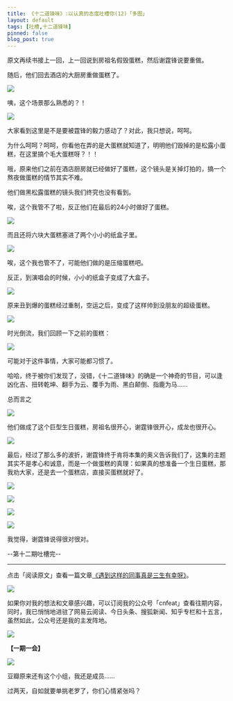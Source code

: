 ```yaml
---
title: 《十二道锋味》:以认真的态度吐槽你(12)「多图」
layout: default
tags: [吐槽,十二道锋味]
pinned: false
blog_post: true
---
```


原文再续书接上一回，上一回说到房祖名假毁蛋糕，然后谢霆锋说要重做。

随后，他们回去酒店的大厨房重做蛋糕了。

![](http://cnfeat.qiniudn.com/Image-2014-08-17-23-16-15.jpg)

咦，这个场景那么熟悉的？！

![](http://cnfeat.qiniudn.com/Image-2014-08-17-23-23-16.jpg)

大家看到这里是不是要被霆锋的毅力感动了？对此，我只想说，呵呵。

为什么呵呵？呵呵，你看他在弄的是大蛋糕就知道了，明明他们毁掉的是松露小蛋糕，在这里搞个毛大蛋糕呀？！！

哦，原来他们之前在酒店厨房就已经做好了蛋糕，这个镜头是关掉灯拍的，搞一个熬夜做蛋糕的情节其实不难。

他们做黑松露蛋糕的镜头我们终究也没有看到。

唉，这个我管不了啦，反正他们在最后的24小时做好了蛋糕。

![](http://cnfeat.qiniudn.com/Image-2014-08-17-23-29-19.jpg)

而且还将六块大蛋糕塞进了两个小小的纸盒子里。

![](http://cnfeat.qiniudn.com/Image-2014-08-17-23-28-41.jpg)

唉，这个我也管不了，可能他们做的是压缩蛋糕吧。

反正，到演唱会的时候，小小的纸盒子变成了大盒子。

![](http://cnfeat.qiniudn.com/Image-2014-08-17-23-33-38.jpg)

原来丑到爆的蛋糕经过重制，空运之后，变成了这样帅到没朋友的超级蛋糕。

![](http://cnfeat.qiniudn.com/Image-2014-08-17-23-35-18.jpg)

时光倒流，我们回顾一下之前的蛋糕：

![](http://cnfeat.qiniudn.com/Image-2014-08-17-22-15-09.jpg)

可能对于这件事情，大家可能都习惯了。

哈哈，终于被你们发现了，没错，《十二道锋味》的确是一个神奇的节目，可以逢凶化吉、扭转乾坤、翻手为云、覆手为雨、黑白颠倒、指鹿为马……

总而言之

![](http://cnfeat.qiniudn.com/Image-2014-08-07-15-24-41.jpg)

他们做成了这个巨型生日蛋糕，房祖名很开心，谢霆锋很开心，成龙也很开心。

![](http://cnfeat.qiniudn.com/Image-2014-08-17-23-46-29.jpg)

最后，经过了那么多的波折，谢霆锋终于肯将本集的奥义告诉我们了，这集的主题其实不是孝心和诚意，而是一个做蛋糕的真理：如果真的想准备一个生日蛋糕，那我劝大家，还是去一个蛋糕店，直接买蛋糕就好了。

![](http://cnfeat.qiniudn.com/Image-2014-08-17-23-54-33.jpg)

![](http://cnfeat.qiniudn.com/Image-2014-08-17-23-54-42.jpg)

![](http://cnfeat.qiniudn.com/Image-2014-08-17-23-54-50.jpg)

![](http://cnfeat.qiniudn.com/Image-2014-08-17-23-54-58.jpg)

我觉得，谢霆锋说得很对很对。


--第十二期吐槽完--

----

点击「阅读原文」查看一篇文章[《遇到这样的同事真是三生有幸呀》](http://www.douban.com/group/topic/58390961/)。

![](http://cnfeat.qiniudn.com/mHDSX.png)

如果你对我的想法和文章感兴趣，可以订阅我的公众号「cnfeat」查看往期内容，同时，我已悄悄地进驻了网易云阅读、今日头条、搜狐新闻、知乎专栏和十五言，虽然如此，公众号还是我的主发阵地。

![](http://cnfeat.qiniudn.com/signitrue-2014-07-11.png)


**【一期一会】**


![](http://cnfeat.qiniudn.com/Image-2014-08-18-10-58-11.jpg)

豆瓣原来还有这个小组，我还是成员……

过两天，自如就要单挑老罗了，你们心情紧张吗？
